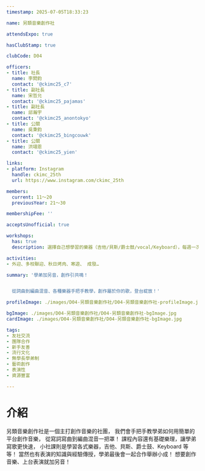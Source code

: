 ```yaml
---
timestamp: 2025-07-05T18:33:23

name: 另類音樂創作社

attendsExpo: true

hasClubStamp: true

clubCode: D04

officers:
- title: 社長
  name: 李閎鈞
  contact: '@ckimc25_c7'
- title: 副社長
  name: 宋哲允
  contact: '@ckimc25_pajamas'
- title: 副社長
  name: 邱瀚宇
  contact: '@ckimc25_anontokyo'
- title: 公關
  name: 吳秉鈞
  contact: '@ckimc25_bingcouwk'
- title: 公關
  name: 洪翊恩
  contact: '@ckimc25_yien'

links:
- platform: Instagram
  handle: ckimc_25th
  url: https://www.instagram.com/ckimc_25th

members:
  current: 11～20
  previousYear: 21～30

membershipFee: ''

acceptsUnofficial: true

workshops:
  has: true
  description: 選擇自己想學習的樂器（吉他/貝斯/爵士鼓/vocal/Keyboard），每週一次讓學長帶你快速上手！

activities:
- 外迎、多校聯迎、秋日烤肉、寒遊、 成發…

summary: '學弟加另音，創作引共鳴！


  從詞曲到編曲混音、各種樂器手把手教學，創作屬於你的歌，登台綻放！'

profileImage: ./images/D04-另類音樂創作社/D04-另類音樂創作社-profileImage.jpg

bgImage: ./images/D04-另類音樂創作社/D04-另類音樂創作社-bgImage.jpg
cardImage: ./images/D04-另類音樂創作社/D04-另類音樂創作社-bgImage.jpg

tags:
- 友社交流
- 團隊合作
- 新手友善
- 流行文化
- 無學長學弟制
- 藝術創作
- 表演性
- 資源豐富

---
```


# 介紹

另類音樂創作社是一個主打創作音樂的社團，
我們會手把手教學弟如何用簡單的平台創作音樂，
從寫詞寫曲到編曲混音一把罩！
課程內容還有基礎樂理，讓學弟寫歌更快速，
小社課則是學習各式樂器，吉他、貝斯、爵士鼓、Keyboard 等等！
當然也有表演的知識與經驗傳授，學弟最後會一起合作舉辦小成！
想要創作音樂、上台表演就加另音！
